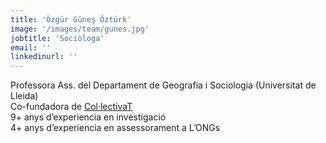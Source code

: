 ```yaml
---
title: 'Özgür Güneş Öztürk'
image: '/images/team/gunes.jpg'
jobtitle: 'Sociòloga'
email: ''
linkedinurl: ''
---
```


Professora Ass. del Departament de Geografia i Sociologia (Universitat de Lleida)<br>
Co-fundadora de [Col·lectivaT](https://collectivat.cat/)<br>
9+ anys d’experiencia en investigació<br>
4+ anys d’experiencia en assessorament a L’ONGs<br>

